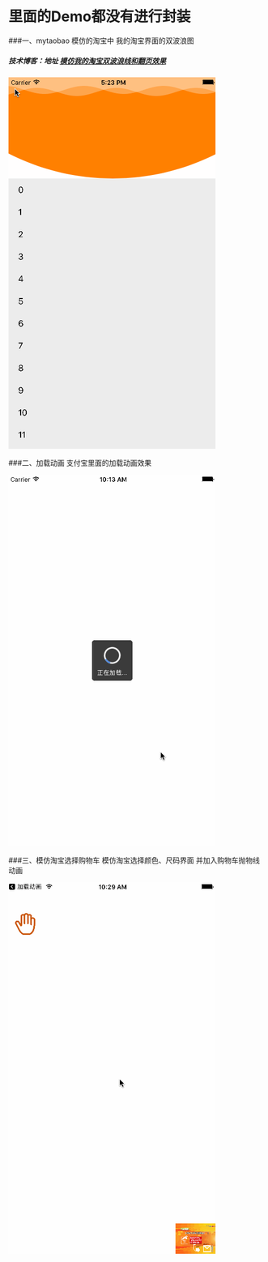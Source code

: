 # 里面的Demo都没有进行封装

###一、mytaobao  模仿的淘宝中  我的淘宝界面的双波浪图 
##### 技术博客：地址 [模仿我的淘宝双波浪线和翻页效果](http://www.jianshu.com/p/c1dbcc3aa775)

![模仿淘宝.gif](./mytaobao/模仿淘宝.gif)





###二、加载动画 支付宝里面的加载动画效果



![模仿淘宝.gif](./加载动画/模仿淘宝.gif)



###三、模仿淘宝选择购物车 模仿淘宝选择颜色、尺码界面  并加入购物车抛物线动画


![模仿淘宝.gif](./模仿淘宝选择购物车/模仿淘宝.gif)


